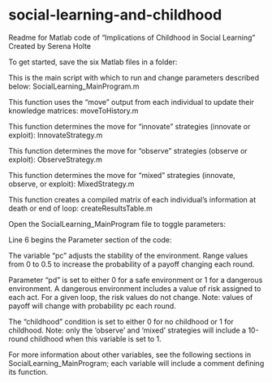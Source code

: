 # social-learning-and-childhood

Readme for Matlab code of
“Implications of Childhood in Social Learning”
Created by Serena Holte

To get started, save the six Matlab files in a folder:


This is the main script with which to run and change parameters described below:
	SocialLearning_MainProgram.m 

This function uses the “move” output from each individual to update their knowledge matrices:
	moveToHistory.m

This function determines the move for “innovate” strategies (innovate or exploit):
	InnovateStrategy.m

This function determines the move for “observe” strategies (observe or exploit):
	ObserveStrategy.m

This function determines the move for “mixed” strategies (innovate, observe, or exploit):
	MixedStrategy.m

This function creates a compiled matrix of each individual’s information at death or end of loop:
	createResultsTable.m


Open the SocialLearning_MainProgram file to toggle parameters:

Line 6 begins the Parameter section of the code:
 

The variable “pc” adjusts the stability of the environment. Range values from 0 to 0.5 to increase the probability of a payoff changing each round.

Parameter “pd” is set to either 0 for a safe environment or 1 for a dangerous environment. A dangerous environment includes a value of risk assigned to each act. For a given loop, the risk values do not change. Note: values of payoff will change with probability pc each round. 

The “childhood” condition is set to either 0 for no childhood or 1 for childhood. Note: only the ‘observe’ and ‘mixed’ strategies will include a 10-round childhood when this variable is set to 1. 

For more information about other variables, see the following sections in SocialLearning_MainProgram; each variable will include a comment defining its function.
